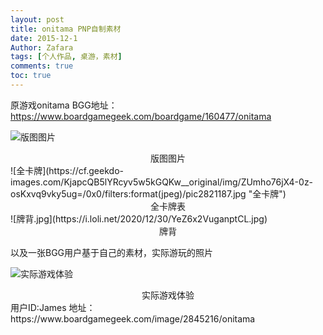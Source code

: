 ```yaml
---
layout: post
title: onitama PNP自制素材
date: 2015-12-1
Author: Zafara
tags: [个人作品, 桌游，素材]
comments: true
toc: true
---
```


原游戏onitama BGG地址：https://www.boardgamegeek.com/boardgame/160477/onitama

![版图图片](https://cf.geekdo-images.com/N0xG7SOPzkUkSC2DxfHVoQ__imagepagezoom/img/VaGLiy-t4zIWv5HCrvUzEn9rihw=/fit-in/1200x900/filters:no_upscale():strip_icc()/pic2821189.jpg "版图")
<center>版图图片</center>
![全卡牌](https://cf.geekdo-images.com/KjapcQB5lYRcyv5w5kGQKw__original/img/ZUmho76jX4-0z-osKxvq9vky5ug=/0x0/filters:format(jpeg)/pic2821187.jpg "全卡牌")
<center>全卡牌表</center>
![牌背.jpg](https://i.loli.net/2020/12/30/YeZ6x2VuganptCL.jpg)
<center>牌背</center>

以及一张BGG用户基于自己的素材，实际游玩的照片

![实际游戏体验](https://cf.geekdo-images.com/HGjShfHgIBvphURTXTNe9A__imagepagezoom/img/F2U1c0pHHCPC9FDs1QCOTc42uuI=/fit-in/1200x900/filters:no_upscale():strip_icc()/pic2845216.jpg "实际游玩照片")
<center>实际游戏体验</center>
用户ID:James
地址：https://www.boardgamegeek.com/image/2845216/onitama
